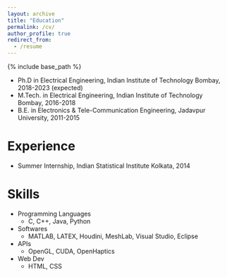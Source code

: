 ```yaml
---
layout: archive
title: "Education"
permalink: /cv/
author_profile: true
redirect_from:
  - /resume
---
```


{% include base_path %}

* Ph.D in Electrical Engineering, Indian Institute of Technology Bombay, 2018-2023 (expected)
* M.Tech. in Electrical Engineering, Indian Institute of Technology Bombay, 2016-2018
* B.E. in Electronics & Tele-Communication Engineering, Jadavpur University, 2011-2015

Experience
======
* Summer Internship, Indian Statistical Institute Kolkata, 2014
  
Skills
======
* Programming Languages 
  * C, C++, Java, Python
* Softwares
  * MATLAB, LATEX, Houdini, MeshLab, Visual Studio, Eclipse 
* APIs
  * OpenGL, CUDA, OpenHaptics
* Web Dev
  * HTML, CSS